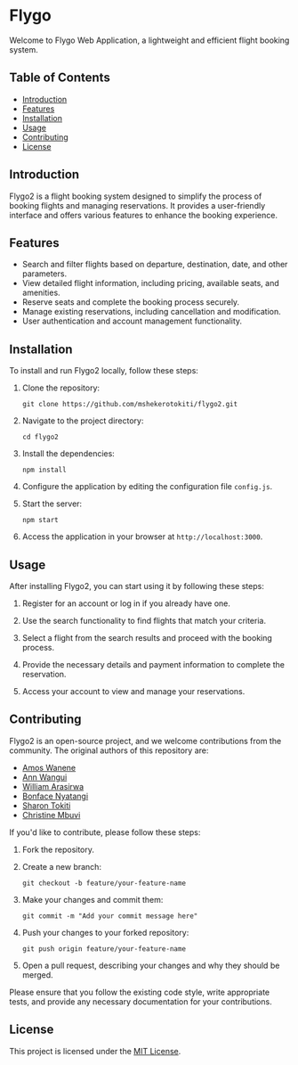 # Flygo

Welcome to Flygo Web Application, a lightweight and efficient flight booking system.

## Table of Contents

- [Introduction](#introduction)
- [Features](#features)
- [Installation](#installation)
- [Usage](#usage)
- [Contributing](#contributing)
- [License](#license)

## Introduction

Flygo2 is a flight booking system designed to simplify the process of booking flights and managing reservations. It provides a user-friendly interface and offers various features to enhance the booking experience.

## Features

- Search and filter flights based on departure, destination, date, and other parameters.
- View detailed flight information, including pricing, available seats, and amenities.
- Reserve seats and complete the booking process securely.
- Manage existing reservations, including cancellation and modification.
- User authentication and account management functionality.

## Installation

To install and run Flygo2 locally, follow these steps:

1. Clone the repository:

   ```shell
   git clone https://github.com/mshekerotokiti/flygo2.git
   ```

2. Navigate to the project directory:

   ```shell
   cd flygo2
   ```

3. Install the dependencies:

   ```shell
   npm install
   ```

4. Configure the application by editing the configuration file `config.js`.

5. Start the server:

   ```shell
   npm start
   ```

6. Access the application in your browser at `http://localhost:3000`.

## Usage

After installing Flygo2, you can start using it by following these steps:

1. Register for an account or log in if you already have one.

2. Use the search functionality to find flights that match your criteria.

3. Select a flight from the search results and proceed with the booking process.

4. Provide the necessary details and payment information to complete the reservation.

5. Access your account to view and manage your reservations.

## Contributing

Flygo2 is an open-source project, and we welcome contributions from the community. The original authors of this repository are:

- [Amos Wanene](https://github.com/gich2009)
- [Ann Wangui](https://github.com/annwairimu)
- [William Arasirwa](https://github.com/Arasirwa)
- [Bonface Nyatangi](https://github.com/bonfacenyatangi)
- [Sharon Tokiti](https://github.com/mshekerotokiti)
- [Christine Mbuvi](https://github.com/mueni5)

If you'd like to contribute, please follow these steps:

1. Fork the repository.

2. Create a new branch:

   ```shell
   git checkout -b feature/your-feature-name
   ```

3. Make your changes and commit them:

   ```shell
   git commit -m "Add your commit message here"
   ```

4. Push your changes to your forked repository:

   ```shell
   git push origin feature/your-feature-name
   ```

5. Open a pull request, describing your changes and why they should be merged.

Please ensure that you follow the existing code style, write appropriate tests, and provide any necessary documentation for your contributions.

## License

This project is licensed under the [MIT License](LICENSE).
